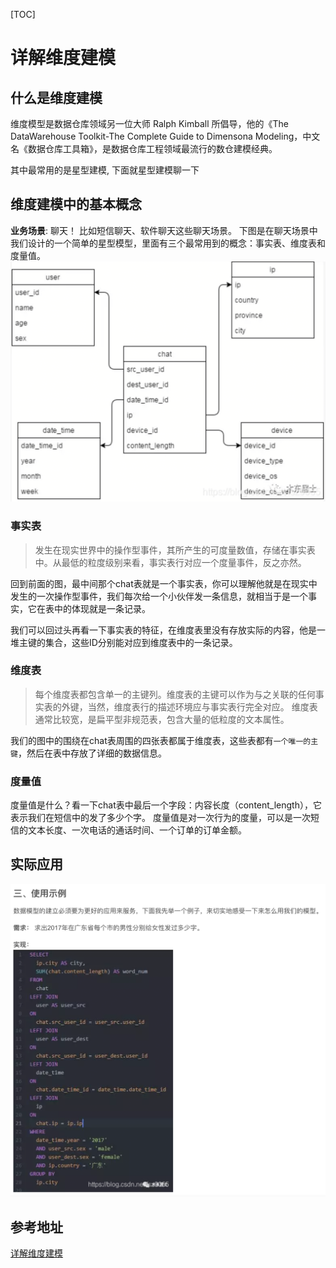 [TOC]
# 详解维度建模
## 什么是维度建模
维度模型是数据仓库领域另一位大师 Ralph Kimball 所倡导，他的《The DataWarehouse Toolkit-The Complete Guide to Dimensona Modeling，中文名《数据仓库工具箱》，是数据仓库工程领域最流行的数仓建模经典。

其中最常用的是星型建模, 下面就星型建模聊一下

## 维度建模中的基本概念
**业务场景**: 聊天！ 比如短信聊天、软件聊天这些聊天场景。 下图是在聊天场景中我们设计的一个简单的星型模型，里面有三个最常用到的概念：事实表、维度表和度量值。
![start](./image/Snipaste_2022-04-04_00-31-13.png)

### 事实表
> 发生在现实世界中的操作型事件，其所产生的可度量数值，存储在事实表中。从最低的粒度级别来看，事实表行对应一个度量事件，反之亦然。

回到前面的图，最中间那个chat表就是一个事实表，你可以理解他就是在现实中发生的一次操作型事件，我们每次给一个小伙伴发一条信息，就相当于是一个事实，它在表中的体现就是一条记录。

我们可以回过头再看一下事实表的特征，在维度表里没有存放实际的内容，他是一堆主键的集合，这些ID分别能对应到维度表中的一条记录。

### 维度表
> 每个维度表都包含单一的主键列。维度表的主键可以作为与之关联的任何事实表的外键，当然，维度表行的描述环境应与事实表行完全对应。
维度表通常比较宽，是扁平型非规范表，包含大量的低粒度的文本属性。

我们的图中的围绕在chat表周围的四张表都属于维度表，这些表都有`一个唯一的主键`，然后在表中存放了详细的数据信息。

### 度量值
度量值是什么？看一下chat表中最后一个字段：内容长度（content_length），它表示我们在短信中的发了多少个字。 度量值是对一次行为的度量，可以是一次短信的文本长度、一次电话的通话时间、一个订单的订单金额。

## 实际应用
![sql](./image/Snipaste_2022-04-04_00-38-51.png)

## 参考地址
[详解维度建模](https://blog.csdn.net/MrZhangBaby/article/details/102689141)